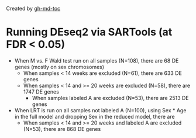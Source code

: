 

Created by [gh-md-toc](https://github.com/ekalinin/github-markdown-toc.go)


# Running DEseq2 via SARTools (at FDR < 0.05)
- When M vs. F Wald test run on all samples (N=108), there are 68 DE genes (mostly on sex chromosomes)
    - When samples < 14 weeks are excluded (N=61), there are 633 DE genes
    - When samples < 14 and >= 20 weeks are excluded (N=58), there are 1747 DE genes
        - When samples labeled A are excluded (N=53), there are 2513 DE genes
- When LRT is run on all samples not labeled A (N=100), using Sex * Age in the full model and dropping Sex in the reduced model, there are 
    - When samples < 14 and >= 20 weeks and labeled A are excluded (N=53), there are 868 DE genes